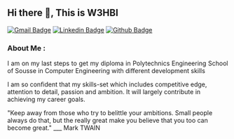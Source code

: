 ## Hi there 👋, This is W3HBI

[![Gmail Badge](https://img.shields.io/badge/-Gmail-c14438?style=flat&logo=Gmail&logoColor=white&link=mailto:mouhamedwahbi.yaakoub@gmail.com)](mailto:mouhamedwahbi.yaakoub@gmail.com) 
[![Linkedin Badge](https://img.shields.io/badge/-LinkedIn-0072b1?style=flat&logo=Linkedin&logoColor=white&link=https://www.linkedin.com/in/mouhamed-wahbi-yaakoub/)](https://www.linkedin.com/in/mouhamed-wahbi-yaakoub/) 
[![Github Badge](https://img.shields.io/badge/-Github-grey?style=flat&logo=github&logoColor=white&link=https://github.com/w3hbi/)](https://www.github.com/w3hbi/) 
 
### About Me :
<p align='justify'>I am on my last steps to get my diploma in Polytechnics Engineering School of Sousse in Computer Engineering with different development skills

I am so confident that my skills-set which includes competitive edge, attention to detail, passion and ambition. It will largely contribute in achieving my career goals.

"Keep away from those who try to belittle your ambitions. Small people always do that, but the really great make you believe that you too can become great." ___ Mark TWAIN
</p>
<!--
**w3hbi/w3hbi** is a ✨ _special_ ✨ repository because its `README.md` (this file) appears on your GitHub profile.

Here are some ideas to get you started:

- 🔭 I’m currently working on ...
- 🌱 I’m currently learning ...
- 👯 I’m looking to collaborate on ...
- 🤔 I’m looking for help with ...
- 💬 Ask me about ...
- 📫 How to reach me: ...
- 😄 Pronouns: ...
- ⚡ Fun fact: ...
-->
